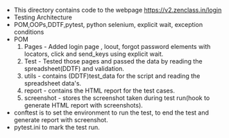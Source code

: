 * This directory contains code to the webpage https://v2.zenclass.in/login
* Testing Architecture
* POM,OOPs,DDTF,pytest, python selenium, explicit wait, exception conditions
* POM
  1. Pages - Added login page , loout, forgot password elements with locators, click and send_keys using explicit wait.
  2. Test - Tested those pages and passed the data by reading the spreadsheet(DDTF) and validation.
  3. utils - contains (DDTF)test_data for the script and reading the spreadsheet data's.
  4. report - contains the HTML report for the test cases.
  5. screenshot - stores the screenshot taken during test run(hook to generate HTML report with screenshots).
* conftest is to set the environment to run the test, to end the test and generate report with screenshot.
* pytest.ini to mark the test run.
